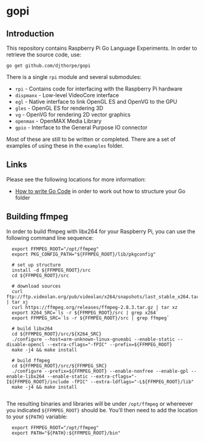 # gopi

## Introduction

This repository contains Raspberry Pi Go Language Experiments. In order to retrieve the source code, use:

```
go get github.com/djthorpe/gopi
```

There is a single `rpi` module and several submodules:

  * `rpi` - Contains code for interfacing with the Raspberry Pi hardware
  * `dispmanx` - Low-level VideoCore interface
  * `egl` - Native interface to link OpenGL ES and OpenVG to the GPU
  * `gles` - OpenGL ES for rendering 3D
  * `vg` - OpenVG for rendering 2D vector graphics 
  * `openmax` - OpenMAX Media Library
  * `gpio` - Interface to the General Purpose IO connector

Most of these are still to be written or completed. There are a set of examples
of using these in the `examples` folder.

## Links

Please see the following locations for more information:

  * [How to write Go Code](http://golang.org/doc/code.html) in order to work out how to structure your Go folder
  

## Building ffmpeg

In order to build ffmpeg with libx264 for your Raspberry Pi, you can use the 
following command line sequence:

```  
  export FFMPEG_ROOT="/opt/ffmpeg"
  export PKG_CONFIG_PATH="${FFMPEG_ROOT}/lib/pkgconfig"
  
  # set up structure
  install -d ${FFMPEG_ROOT}/src
  cd ${FFMPEG_ROOT}/src

  # download sources
  curl ftp://ftp.videolan.org/pub/videolan/x264/snapshots/last_stable_x264.tar.bz2 | tar xj
  curl https://ffmpeg.org/releases/ffmpeg-2.8.3.tar.gz | tar xz  
  export X264_SRC=`ls -r ${FFMPEG_ROOT}/src | grep x264`
  export FFMPEG_SRC=`ls -r ${FFMPEG_ROOT}/src | grep ffmpeg`

  # build libx264
  cd ${FFMPEG_ROOT}/src/${X264_SRC}
  ./configure --host=arm-unknown-linux-gnueabi --enable-static --disable-opencl --extra-cflags="-fPIC" --prefix=${FFMPEG_ROOT}
  make -j4 && make install

  # build ffmpeg
  cd ${FFMPEG_ROOT}/src/${FFMPEG_SRC}
  ./configure --prefix=${FFMPEG_ROOT} --enable-nonfree --enable-gpl --enable-libx264 --enable-static --extra-cflags="-I${FFMPEG_ROOT}/include -fPIC" --extra-ldflags="-L${FFMPEG_ROOT}/lib"
  make -j4 && make install
  
```

The resulting binaries and libraries will be under `/opt/ffmpeg` or whereever you
indicated `${FFMPEG_ROOT}` should be. You'll then need to add the location to
your `${PATH}` variable:

```
  export FFMPEG_ROOT="/opt/ffmpeg"
  export PATH="${PATH}:${FFMPEG_ROOT}/bin"
```



